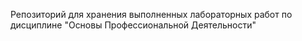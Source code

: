 Репозиторий для хранения выполненных лабораторных работ по дисциплине "Основы Профессиональной Деятельности"
